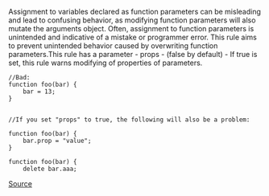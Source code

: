 Assignment to variables declared as function parameters can be misleading and lead to confusing behavior, as modifying function parameters will also mutate the arguments object. Often, assignment to function parameters is unintended and indicative of a mistake or programmer error. This rule aims to prevent unintended behavior caused by overwriting function parameters.This rule has a parameter - props - (false by default) - If true is set, this rule warns modifying of properties of parameters.

```
//Bad:
function foo(bar) {
    bar = 13;
}


//If you set "props" to true, the following will also be a problem:

function foo(bar) {
    bar.prop = "value";
}

function foo(bar) {
    delete bar.aaa;
```

[Source](http://eslint.org/docs/rules/no-param-reassign)
